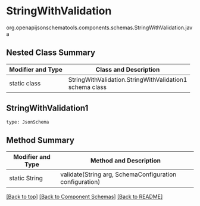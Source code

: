 # StringWithValidation
org.openapijsonschematools.components.schemas.StringWithValidation.java

## Nested Class Summary
| Modifier and Type | Class and Description |
| ----------------- | ---------------------- |
| static class | StringWithValidation.StringWithValidation1<br> schema class |

## StringWithValidation1
```
type: JsonSchema
```

## Method Summary
| Modifier and Type | Method and Description |
| ----------------- | ---------------------- |
| static String | validate(String arg, SchemaConfiguration configuration) |

[[Back to top]](#top) [[Back to Component Schemas]](../../../README.md#Component-Schemas) [[Back to README]](../../../README.md)
